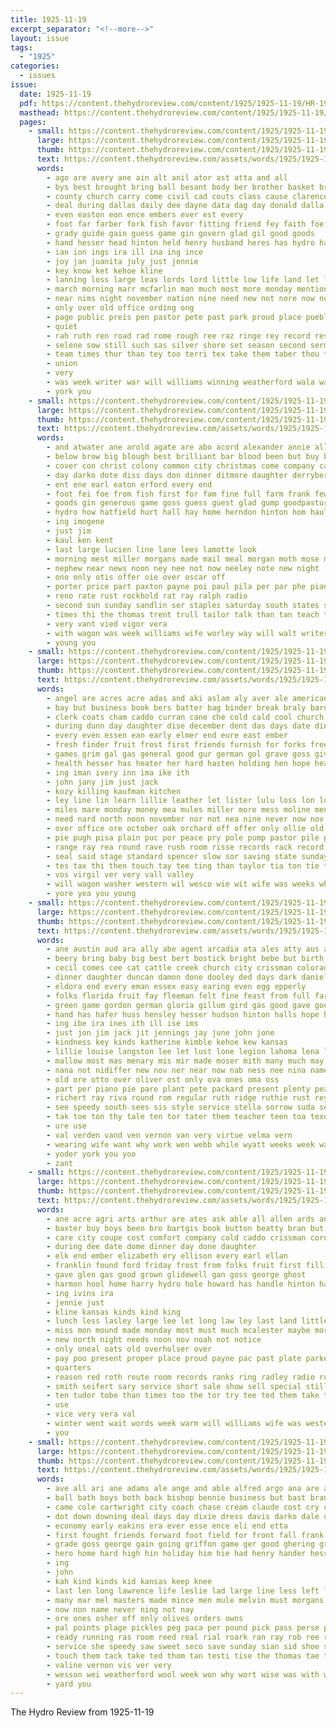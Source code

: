 ```yaml
---
title: 1925-11-19
excerpt_separator: "<!--more-->"
layout: issue
tags:
  - "1925"
categories:
  - issues
issue:
  date: 1925-11-19
  pdf: https://content.thehydroreview.com/content/1925/1925-11-19/HR-1925-11-19.pdf
  masthead: https://content.thehydroreview.com/content/1925/1925-11-19/masthead/HR-1925-11-19.jpg
  pages:
    - small: https://content.thehydroreview.com/content/1925/1925-11-19/small/HR-1925-11-19-01.jpg
      large: https://content.thehydroreview.com/content/1925/1925-11-19/large/HR-1925-11-19-01.jpg
      thumb: https://content.thehydroreview.com/content/1925/1925-11-19/thumbnails/HR-1925-11-19-01.jpg
      text: https://content.thehydroreview.com/assets/words/1925/1925-11-19/HR-1925-11-19-01.txt
      words:
        - ago are avery ane ain alt anil ator ast atta and all
        - bys best brought bring ball besant body ber brother basket brothers but blade born back bless been bob begin bill boys better
        - county church carry come civil cad couts class cause clarence christian cordial cater can came clyde curley city col character christ creagh colorado contin
        - deal during dallas daily dee dayne data dag day donald dalla dice ded
        - even easton eon ence embers ever est every
        - foot far farber fork fish favor fitting friend fey faith foe friends few first frost favors for fort forth fear fight fall french from
        - grady guide gain guess game gin govern glad gil good goods
        - hand hesser head hinton held henry husband heres has hydro harmony hale holding him holiday had her hin how hands haven homa hard home heir
        - ian ion ings ira ill ina ing ince
        - joy jan juanita july just jennie
        - key know ket kehoe kline
        - lanning loss large leas lords lord little low life land let live last love lesser lis less line lincoln
        - march morning marr mcfarlin man much most more monday mention men matter miss many must
        - near nims night november nation nine need new not nore now noes nov
        - only over old office ording ong
        - page public preis pen pastor pete past park proud place pueblo
        - quiet
        - rah ruth ren road rad rome rough ree raz ringe rey record rest rus room rox ready rae
        - selene sow still such sas silver shore set season second sermons state sale sie saturday sermon song school sinner sunday sutton say see spring shoulder space siena she sho states signal south scott show
        - team times thur than tey too terri tex take them taber thou tor thee then the talk top talon tra thy
        - union
        - very
        - was week writer war will williams winning weatherford wala wash work wal wit with worth wilt weeks west wee wik
        - york you
    - small: https://content.thehydroreview.com/content/1925/1925-11-19/small/HR-1925-11-19-02.jpg
      large: https://content.thehydroreview.com/content/1925/1925-11-19/large/HR-1925-11-19-02.jpg
      thumb: https://content.thehydroreview.com/content/1925/1925-11-19/thumbnails/HR-1925-11-19-02.jpg
      text: https://content.thehydroreview.com/assets/words/1925/1925-11-19/HR-1925-11-19-02.txt
      words:
        - and atwater ane arold agate are abo acord alexander annie all andy ago ana
        - below brow big blough best brilliant bar blood been but buy branson
        - cover con christ colony common city christmas come company can comp cordell custer cedar col came copes cop
        - day darko dote diss days don dinner ditmore daughter derryberry
        - ent ene earl eaton erford every end
        - foot fei foe from fish first for fam fine full farm frank few famous farrell fry friday
        - goods gin generous game goss guess guest glad gump goodpasture gray georgi
        - hydro how hatfield hurt hall hay home herndon hinton hom haul had her has hammons har haw hardware
        - ing imogene
        - just jim
        - kaul ken kent
        - last large lucien line lane lees lamotte look
        - morning mest miller morgans made mail meal morgan moth mose more mathis mol mccool mew marshall monday many mans mone mis
        - nephew near news noon ney nee not now neeley note new night
        - ono only otis offer oie over oscar off
        - porter price part paxton payne poi paul pila per par phe pian porte porch
        - reno rate rust rockhold rat ray ralph radio
        - second sun sunday sandlin ser staples saturday south states stunz state set son season simmons scope sports sister sur sam school slice side
        - times thi the thomas trent trull tailor talk than tan teach tin tat
        - very vant vied vigor vera
        - with wagon was week williams wife worley way will walt writer while world weatherford
        - young you
    - small: https://content.thehydroreview.com/content/1925/1925-11-19/small/HR-1925-11-19-03.jpg
      large: https://content.thehydroreview.com/content/1925/1925-11-19/large/HR-1925-11-19-03.jpg
      thumb: https://content.thehydroreview.com/content/1925/1925-11-19/thumbnails/HR-1925-11-19-03.jpg
      text: https://content.thehydroreview.com/assets/words/1925/1925-11-19/HR-1925-11-19-03.txt
      words:
        - angel are acres acre adas and aki aslam aly aver ale american all ande ask
        - bay but business book bers batter bag binder break braly barn bridle bedi biss broom band both busing bright bill bank brother bring books below board been basin black brought bethel began belle
        - clerk coats cham caddo curran cane che cold cald cool church corres chaperon credit comfort call cutter chairs corn christmas cake colony cotton come colt carlier cash clara chain city cord cook can ches
        - during dunn day daughter dise december dent das days date dinner death doing deere down
        - every even essen ean early elmer end eure east ember
        - fresh finder fruit frost first friends furnish for forks free fillmore fee farm fand from face figures ford front far friday favor fort
        - games grim gal gas general good gur german gol grave goss given grain griffin ging getting goods
        - health hesser has heater her hard hasten holding hen hope head him hydro how homa hes harrow hed hoes holi holter heer hile hay horse holstein hold homes had harness home hee hoey house
        - ing iman ivery inn ima ike ith
        - john jany jim just jack
        - kozy killing kaufman kitchen
        - ley line lin learn lillie leather let lister lulu loss lon low leaders lunch large lies live lookeba league
        - miles mare monday money mea mules miller more mess moline mention mons morning minister malt may method mule mah made mis must much man milk mares many
        - need nard north noon november nor not nea nine never now nov nice nan note new name
        - over office ore october oak orchard off offer only ollie old ost
        - pie pugh pisa plain puc por peace pry pole pump pastor pile pen pies profit plenty public purchase pitch pas paper pele
        - range ray rea round rave rush room risse records rack record rey roan run red rie rank
        - seal said stage standard spencer slow sor saving state sunday six small save springs sick sik stand season soe ser she smith shall side scott seven sale sank set stockton saturday spring sat salb stalk sin still selling see story stove south special sell sorrel such
        - tes tax thi then touch tay tee ting than taylor tia ton tie theys thie thur tates thal tor thing tue title take the toya talk toa thar tah thralls too thein tam them thon table
        - vos virgil ver very vall valley
        - will wagon washer western wil wesco wie wit wife was weeks wheat weather well world watch while with want work went walt west week wee wish
        - yore yea you young
    - small: https://content.thehydroreview.com/content/1925/1925-11-19/small/HR-1925-11-19-04.jpg
      large: https://content.thehydroreview.com/content/1925/1925-11-19/large/HR-1925-11-19-04.jpg
      thumb: https://content.thehydroreview.com/content/1925/1925-11-19/thumbnails/HR-1925-11-19-04.jpg
      text: https://content.thehydroreview.com/assets/words/1925/1925-11-19/HR-1925-11-19-04.txt
      words:
        - ane austin aud ara ally abe agent arcadia ata ales atty aus anna and ard ani aid aver alfred able age alton are atis all alexander
        - beery bring baby big best bert bostick bright bebe but birth billion buy blue brands boone bryson brought been banks body boy brother business boys bers bue bishop benham bryant
        - cecil comes cee cat cattle creek church city crissman colorado collier candy carver christmas card come call came cake childers chest christian coach cream claude chi christ
        - dinner daughter duncan damon done dooley ded days dark daniels dressing day doctor dora
        - eldora end every eman essex easy earing even egg epperly
        - folks florida fruit fay fleeman felt fine feast from full farm friends fost first fand for fall french friday few fait flowers fun fran frida
        - green game gordon german gloria gillum gird gas good gave goes gaye gregg griffin gray gall geary grip george
        - hand has hafer huss hensley hesser hudson hinton halls hope her hour hugh holland heiman helen house honor hobart home hold hall hill him hollands hud hamilton heo happy hie had henry harry hydro homes hoy hil
        - ing ibe ira ines ith ill ise ims
        - just jon jim jack jit jennings jay june john jone
        - kindness key kinds katherine kimble kehoe kew kansas
        - lillie louise langston lee let lust lone legion lahoma lena looke light lory last lovely left lanes line lake lead lights little leedy like lump long laughing look leon london
        - mallow most mas menary mis mir made moser mith many much may mash mon maty ming merit means meals mildred melba magazine mow mackey mary miss mile mor men more mcalester melton market mcnary morning monday
        - nana not nidiffer new nov ner near now nab ness nee nina names nice nona need nick niece november night never
        - old ore otto over oliver ost only ova ones oma oss
        - part per piano pie pare plant pete packard present plenty pearl power porter pleasant people price peta pauline place pies payment perfect pretty pees pam piao
        - richert ray riva round rom regular ruth ridge ruthie rust rey reck reber rankin romance randall raymond rinearson
        - see speedy south sees sis style service stella sorrow suda selling stark she stay seen sermons sunday son stockton sina sister shaw smith swanson supper simpson shook special salad stamp susie seven sid sault short states story sum seas saturday staples ser sun samples street sylvester stock sally surprise show school sutton star settle
        - tak toe ton thy tale ten tor tater them teacher teen toa texola teach thal trust thralls tam trip tine times take the thelma than tho tention thet treat taken tray tol then
        - ure use
        - val verden vand ven vernon van very virtue velma vern
        - wearing wife want why work wen webb while wyatt weeks week way weiner walter wes was williams wallace wages wonders went wright will ways weatherford wolf wilson winter wil white with
        - yoder york you yoo
        - zant
    - small: https://content.thehydroreview.com/content/1925/1925-11-19/small/HR-1925-11-19-05.jpg
      large: https://content.thehydroreview.com/content/1925/1925-11-19/large/HR-1925-11-19-05.jpg
      thumb: https://content.thehydroreview.com/content/1925/1925-11-19/thumbnails/HR-1925-11-19-05.jpg
      text: https://content.thehydroreview.com/assets/words/1925/1925-11-19/HR-1925-11-19-05.txt
      words:
        - ane acre agri arts arthur are ates ask able all allen ards and
        - baxter buy boys been bro bartgis book button beatty bran but best bar bank bonk
        - care city coupe cost comfort company cold caddo crissman corn colony cry class champlin car can courts clyde chris county court
        - during dee date dome dinner day done daughter
        - elk end ember elizabeth ery ellison every earl ellan
        - franklin found ford friday frost from folks fruit first filling for forget fresh farms
        - gave glen gas good grown glidewell gan goss george ghost
        - harmon hool home harry hydro hole howard has handle hinton half henke heart hour henry hopewell hodgson halls hatfield
        - ing ivins ira
        - jennie just
        - kline kansas kinds kind king
        - lunch less lasley large lee let long law ley last land little low luck
        - miss mon mound made monday most must much mcalester maybe more magnolia mill money major man
        - new north night needs noon nov noah not notice
        - only oneal oats old overholser over
        - pay poo present proper place proud payne pac past plate parker pleasant price persons post
        - quarters
        - reason red roth route room records ranks ring radley radio rue round rod ready riding ridenour res record
        - smith seifert sary service short sale show sell special still such star station sade ser state study sales states see sunday scott set shape school sedan sick store saturday
        - ten tudor tobe than times too the tor try tee ted them take texas
        - use
        - vice very vera val
        - winter went wait words week warm will williams wife was western work wilson white wells weatherford with why weather
        - you
    - small: https://content.thehydroreview.com/content/1925/1925-11-19/small/HR-1925-11-19-06.jpg
      large: https://content.thehydroreview.com/content/1925/1925-11-19/large/HR-1925-11-19-06.jpg
      thumb: https://content.thehydroreview.com/content/1925/1925-11-19/thumbnails/HR-1925-11-19-06.jpg
      text: https://content.thehydroreview.com/assets/words/1925/1925-11-19/HR-1925-11-19-06.txt
      words:
        - ave all ari ane adams ale ange and able alfred argo ana are alice
        - ball bath boys both back bishop bennie business but bast brand bolling bixler bake better botte bring basket bone boy blew baek butler bassler best
        - came cole cartwright city coach chase cream claude cost cry cake che cha cree corn college cook coffee can casady cody cour
        - dot down downing deal days day dixie dress davis darko dale dinner
        - economy early eakins era ever esse ence eli end etta
        - first fought friends forward foot field for front fall frank fail fred felt fight fone ference fill from fresh few
        - grade goss george gain going griffon game ger good ghering grown ging glad
        - hero home hard high hin holiday him hie had henry hander hesser her hydro hans holter held husky
        - ing
        - john
        - kah kind kinds kid kansas keep knee
        - last len long lawrence life leslie lad large line less left little lee lie let
        - many mar mel masters made mince men mule melvin must morgans mae miss man main morgan mcfarlin more
        - now non name never ning not nay
        - ore ones osher off only olives orders owns
        - pal points plage pickles peg paca per pound pick pass perse pee present page
        - ready running ras room reed real rial roark ran ray rob ree roy rome
        - service she speedy saw sweet seco save sunday sian sid shoe sherman sip spring sei soe stunz sauce see said still staples special saturday slaw smaller season suit sport store sui soso suits
        - touch them tack take ted thom tan testi tise the thomas tae tim team turn tear tie top then trio tally than tole tho times
        - valine vernon vis ver very
        - wesson wei weatherford wool week won why wort wise was with weather white will wish work west whistle worth waldroup worthy well
        - yard you
---
```


The Hydro Review from 1925-11-19

<!--more-->

